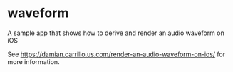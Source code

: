 # waveform
A sample app that shows how to derive and render an audio waveform on iOS

See https://damian.carrillo.us.com/render-an-audio-waveform-on-ios/ for more information.

